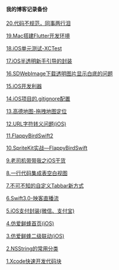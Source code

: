 #### 我的博客记录备份



[20.代码不规范，同事两行泪](https://github.com/JingJing-Lin/Blog/blob/master/Blog/代码不规范，同事两行泪.md)

[19.Mac搭建Flutter开发环境](https://github.com/JingJing-Lin/Blog/blob/master/Blog/Mac搭建Flutter开发环境.md)

[18.iOS单元测试-XCTest](https://github.com/JingJing-Lin/Blog/blob/master/Blog/iOS单元测试-XCTest.md)

[17.iOS半透明新手引导的封装](https://github.com/JingJing-Lin/Blog/blob/master/Blog/iOS半透明新手引导的封装.md)

[16.SDWebImage下载透明图片显示白底的问题](https://github.com/JingJing-Lin/Blog/blob/master/Blog/SDWebImage下载透明图片显示白底的问题.md)

[15.iOS开发利器](https://github.com/JingJing-Lin/Blog/blob/master/Blog/iOS开发利器.md)

[14.iOS项目的.gitignore配置](https://github.com/JingJing-Lin/Blog/blob/master/Blog/iOS项目的.gitignore配置.md)

[13.高德地图-拖拽地图定位](https://github.com/JingJing-Lin/Blog/blob/master/Blog/高德地图-拖拽地图定位.md)

[12.URL字符转义问题(iOS)](https://github.com/JingJing-Lin/Blog/blob/master/Blog/URL字符转义问题(iOS).md)

[11.FlappyBirdSwift2](https://github.com/JingJing-Lin/Blog/blob/master/Blog/FlappyBirdSwift2.md)

[10.SpriteKit实战—FlappyBirdSwift](https://github.com/JingJing-Lin/Blog/blob/master/Blog/SpriteKit实战—FlappyBirdSwift.md)

[9.老司机带带我之iOS干货](https://github.com/JingJing-Lin/Blog/blob/master/Blog/老司机带带我之iOS干货.md)

[8.一行代码集成表空白视图](https://github.com/JingJing-Lin/Blog/blob/master/Blog/一行代码集成表空白视图.md)

[7.不可不知的自定义Tabbar新方式](https://github.com/JingJing-Lin/Blog/blob/master/Blog/不可不知的自定义Tabbar新方式.md)

[6.Swift3.0-映客直播流](https://github.com/JingJing-Lin/Blog/blob/master/Blog/Swift3.0-映客直播流.md)

[5.iOS支付封装(微信、支付宝)](https://github.com/JingJing-Lin/Blog/blob/master/Blog/iOS支付封装(微信、支付宝).md)

[4.仿爱鲜蜂首页(iOS)](https://github.com/JingJing-Lin/Blog/blob/master/Blog/仿爱鲜蜂首页(iOS).md)

[3.仿爱鲜蜂二级联动(iOS)](https://github.com/JingJing-Lin/Blog/blob/master/Blog/仿爱鲜蜂二级联动(iOS).md)   

[2.NSString的常用分类](https://github.com/JingJing-Lin/Blog/blob/master/Blog/NSString的常用分类.md)

[1.Xcode快速开发代码块](https://github.com/JingJing-Lin/Blog/blob/master/Blog/Xcode快速开发代码块.md)

